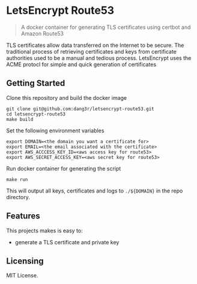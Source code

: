 # LetsEncrypt Route53
> A docker container for generating TLS certificates using certbot and Amazon
> Route53

TLS certificates allow data transferred on the Internet to be secure. The
traditional process of retrieving certificates and keys from certificate
authorities used to be a manual and tedious process. LetsEncrypt uses the ACME
protocl for simple and quick generation of certificates

## Getting Started

Clone this repository and build the docker image

```shell
git clone git@github.com:dang3r/letsencrypt-route53.git
cd letsencrypt-route53
make build
```

Set the following environment variables

```shell
export DOMAIN=<the domain you want a certificate for>
export EMAIL=<the email associated with the certificate>
export AWS_ACCCESS_KEY_ID=<aws access key for route53>
export AWS_SECRET_ACCESS_KEY=<aws secret key for route53>
```

Run docker container for generating the script

```shell
make run
```

This will output all keys, certificates and logs to `./${DOMAIN}` in the repo
directory.

## Features

This projects makes is easy to:
- generate a TLS certificate and private key

## Licensing

MIT License.
